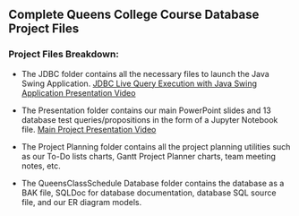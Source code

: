 ## Complete Queens College Course Database Project Files

### Project Files Breakdown:

- The JDBC folder contains all the necessary files to launch the Java Swing Application.
[JDBC Live Query Execution with Java Swing Application Presentation Video](https://drive.google.com/file/d/1bg0kWuVYL7iKooYyTPHXiwzM9Be-UWSi/view?usp=sharing)

- The Presentation folder contains our main PowerPoint slides and 13 database test queries/propositions in the form of a Jupyter Notebook file.
[Main Project Presentation Video](https://drive.google.com/file/d/17fB88NcLUVh42KcpJVARy_HElThOI0Wv/view?usp=sharing)

- The Project Planning folder contains all the project planning utilities such as our To-Do lists charts, Gantt Project Planner charts, team meeting notes, etc.

- The QueensClassSchedule Database folder contains the database as a BAK file, SQLDoc for database documentation, database SQL source file, and our ER diagram models.
